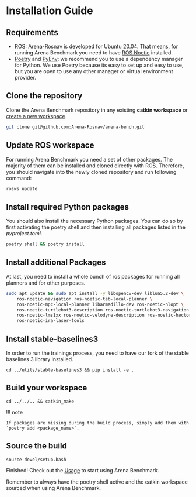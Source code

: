 # Installation Guide

## Requirements

- ROS: Arena-Rosnav is developed for Ubuntu 20.04. That means, for running Arena Benchmark you need to have [ROS Noetic](http://wiki.ros.org/noetic/Installation) installed.
- [Poetry](https://python-poetry.org/) and [PyEnv](https://github.com/pyenv/pyenv): we recommend you to use a dependency manager for Python. We use Poetry because its easy to set up and easy to use, but you are open to use any other manager or virtual environment provider.

## Clone the repository

Clone the Arena Benchmark repository in any existing **catkin workspace** or [create a new workspace](http://wiki.ros.org/catkin/Tutorials/create_a_workspace).

```bash
git clone git@github.com:Arena-Rosnav/arena-bench.git
```

## Update ROS workspace

For running Arena Benchmark you need a set of other packages. The majority of them can be installed and cloned directly with ROS. Therefore, you should navigate into the newly cloned repository and run following command:

```bash
rosws update
```

## Install required Python packages

You should also install the necessary Python packages. You can do so by first activating the poetry shell and then installing all packages listed in the _pyproject.toml_.

```bash
poetry shell && poetry install
```

## Install additional Packages

At last, you need to install a whole bunch of ros packages for running all planners and for other purposes.

```bash
sudo apt update && sudo apt install -y libopencv-dev liblua5.2-dev \
    ros-noetic-navigation ros-noetic-teb-local-planner \
    ros-noetic-mpc-local-planner libarmadillo-dev ros-noetic-nlopt \
    ros-noetic-turtlebot3-description ros-noetic-turtlebot3-navigation \
    ros-noetic-lms1xx ros-noetic-velodyne-description ros-noetic-hector-gazebo \
    ros-noetic-ira-laser-tools
```

## Install stable-baselines3

In order to run the trainings process, you need to have our fork of the stable baselines 3 library installed.

```
cd ../utils/stable-baselines3 && pip install -e .
```

## Build your workspace

```
cd ../../.. && catkin_make
```

!!! note

    If packages are missing during the build process, simply add them with `poetry add <package_name>`.

## Source the build

```
source devel/setup.bash
```

Finished! Check out the [Usage](usage.md) to start using Arena Benchmark.

Remember to always have the poetry shell active and the catkin workspace sourced when using Arena Benchmark.
